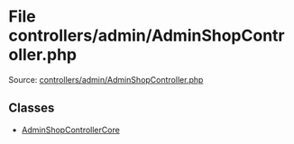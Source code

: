 File controllers/admin/AdminShopController.php
=========

Source: [controllers/admin/AdminShopController.php](https://github.com/PrestaShop/PrestaShop/blob/1.6.1.0/controllers/admin/AdminShopController.php)


Classes
-------

* [AdminShopControllerCore](class.AdminShopControllerCore.md)


